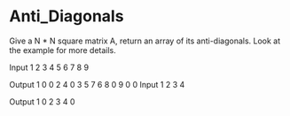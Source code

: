 # Anti_Diagonals

Give a N * N square matrix A, return an array of its anti-diagonals. Look at the example for more details.

Input 1 2 3 4 5 6 7 8 9

Output 1 0 0 2 4 0 3 5 7 6 8 0 9 0 0 Input 1 2 3 4

Output 1 0 2 3 4 0

